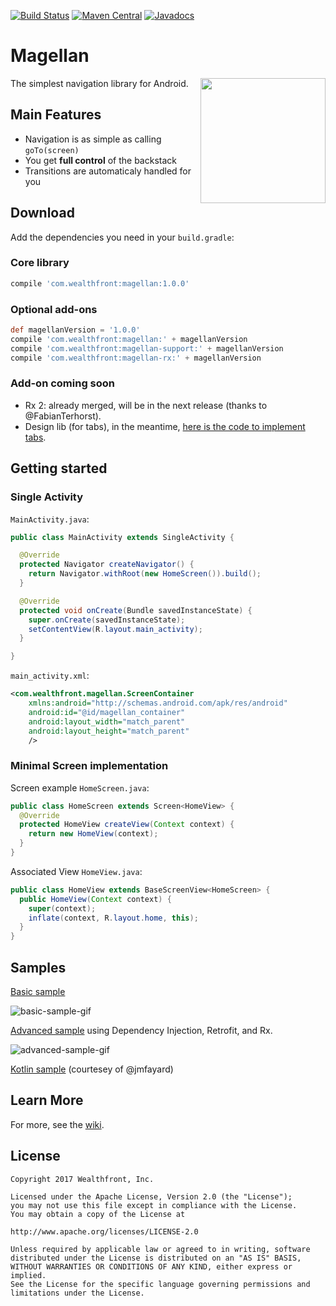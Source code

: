 [![Build Status](https://travis-ci.org/wealthfront/magellan.svg?branch=master)](https://travis-ci.org/wealthfront/magellan)
[![Maven Central](https://maven-badges.herokuapp.com/maven-central/com.wealthfront/magellan/badge.svg)](https://maven-badges.herokuapp.com/maven-central/com.wealthfront/magellan)
[![Javadocs](https://www.javadoc.io/badge/com.wealthfront/magellan.svg)](https://www.javadoc.io/doc/com.wealthfront/magellan)

# Magellan

<img src="assets/magellan_icon_web_hi_res_512.png" width="200" align="right" />

The simplest navigation library for Android.

## Main Features

 - Navigation is as simple as calling `goTo(screen)`
 - You get **full control** of the backstack
 - Transitions are automaticaly handled for you
 
## Download

Add the dependencies you need in your `build.gradle`:

### Core library

```gradle
compile 'com.wealthfront:magellan:1.0.0'
```
### Optional add-ons

```gradle
def magellanVersion = '1.0.0'
compile 'com.wealthfront:magellan:' + magellanVersion
compile 'com.wealthfront:magellan-support:' + magellanVersion
compile 'com.wealthfront:magellan-rx:' + magellanVersion
```

### Add-on coming soon

- Rx 2: already merged, will be in the next release (thanks to @FabianTerhorst).
- Design lib (for tabs), in the meantime, [here is the code to implement tabs](https://github.com/wealthfront/magellan/wiki/Implementing-Tabs-or-other-%22Screens-into-a-Screen%22-UI%2C-using-ScreenGroup).

## Getting started

### Single Activity

`MainActivity.java`:

```java
public class MainActivity extends SingleActivity {

  @Override
  protected Navigator createNavigator() {
    return Navigator.withRoot(new HomeScreen()).build();
  }

  @Override
  protected void onCreate(Bundle savedInstanceState) {
    super.onCreate(savedInstanceState);
    setContentView(R.layout.main_activity);
  }

}
```

`main_activity.xml`:

```xml
<com.wealthfront.magellan.ScreenContainer
    xmlns:android="http://schemas.android.com/apk/res/android"
    android:id="@id/magellan_container"
    android:layout_width="match_parent"
    android:layout_height="match_parent"
    /> 
```

### Minimal Screen implementation

Screen example `HomeScreen.java`:

```java
public class HomeScreen extends Screen<HomeView> {
  @Override
  protected HomeView createView(Context context) {
    return new HomeView(context);
  }
}
```

Associated View `HomeView.java`:

```java
public class HomeView extends BaseScreenView<HomeScreen> {
  public HomeView(Context context) {
    super(context);
    inflate(context, R.layout.home, this);
  }
}
``` 

## Samples

[Basic sample](https://github.com/wealthfront/magellan/tree/master/magellan-sample/src/main/java/com/wealthfront/magellan/sample)

![basic-sample-gif](https://cloud.githubusercontent.com/assets/3293136/24590417/4a39bbd8-17a1-11e7-89f9-e20398001341.gif)

[Advanced sample](https://github.com/wealthfront/magellan/tree/master/magellan-sample-advanced) using Dependency Injection, Retrofit, and Rx.

![advanced-sample-gif](https://cloud.githubusercontent.com/assets/3293136/24832801/b94ad73a-1c6c-11e7-89dd-2f561af21a04.gif)

[Kotlin sample](https://github.com/jmfayard/android-kotlin-magellan) (courtesey of @jmfayard)

## Learn More

For more, see the [wiki](https://github.com/wealthfront/magellan/wiki).

## License

```
Copyright 2017 Wealthfront, Inc.

Licensed under the Apache License, Version 2.0 (the "License");
you may not use this file except in compliance with the License.
You may obtain a copy of the License at

http://www.apache.org/licenses/LICENSE-2.0

Unless required by applicable law or agreed to in writing, software
distributed under the License is distributed on an "AS IS" BASIS,
WITHOUT WARRANTIES OR CONDITIONS OF ANY KIND, either express or implied.
See the License for the specific language governing permissions and
limitations under the License.
```
